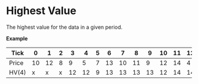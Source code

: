 # Highest Value

The highest value for the data in a given period.

__Example__

| Tick  | 0  | 1  | 2 | 3  | 4  | 5 | 6  | 7  | 8  | 9  | 10 | 11 | 12 |
|-------|----|----|---|----|----|---|----|----|----|----|----|----|----|
| Price | 10 | 12 | 8 | 9  | 5  | 7 | 13 | 10 | 11 | 9  | 12 | 14 | 4  |
| HV(4) | x  | x  | x | 12 | 12 | 9 | 13 | 13 | 13 | 13 | 12 | 14 | 14 |